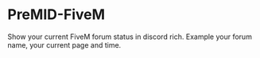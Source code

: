 # PreMID-FiveM

Show your current FiveM forum status in discord rich. Example your forum name, your current page and time.
